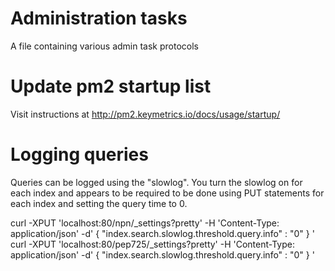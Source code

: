 # Administration tasks 
A file containing various admin task protocols

# Update pm2 startup list 

Visit instructions at http://pm2.keymetrics.io/docs/usage/startup/

# Logging queries
Queries can be logged using the "slowlog".  You turn the slowlog on for each index
and appears to be required to be done using PUT statements for each index and setting
the query time to 0.  

curl -XPUT 'localhost:80/npn/_settings?pretty' -H 'Content-Type: application/json' -d'
{
	"index.search.slowlog.threshold.query.info" : "0" 
}
'
curl -XPUT 'localhost:80/pep725/_settings?pretty' -H 'Content-Type: application/json' -d'
{
	"index.search.slowlog.threshold.query.info" : "0" 
}
'

